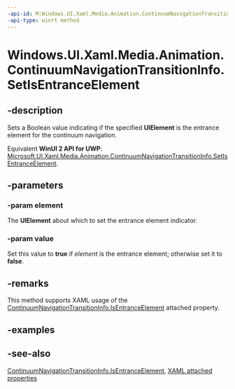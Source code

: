 ```yaml
---
-api-id: M:Windows.UI.Xaml.Media.Animation.ContinuumNavigationTransitionInfo.SetIsEntranceElement(Windows.UI.Xaml.UIElement,System.Boolean)
-api-type: winrt method
---
```


<!-- Method syntax
public void SetIsEntranceElement(Windows.UI.Xaml.UIElement element, System.Boolean value)
-->

# Windows.UI.Xaml.Media.Animation.ContinuumNavigationTransitionInfo.SetIsEntranceElement

## -description
Sets a Boolean value indicating if the specified **UIElement** is the entrance element for the continuum navigation.

Equivalent **WinUI 2 API for UWP**: [Microsoft.UI.Xaml.Media.Animation.ContinuumNavigationTransitionInfo.SetIsEntranceElement](/windows/winui/api/microsoft.ui.xaml.media.animation.continuumnavigationtransitioninfo.setisentranceelement).

## -parameters
### -param element
The **UIElement** about which to set the entrance element indicator.

### -param value
Set this value to **true** if *element* is the entrance element; otherwise set it to **false**.

## -remarks
This method supports XAML usage of the [ContinuumNavigationTransitionInfo.IsEntranceElement](continuumnavigationtransitioninfo_isentranceelement.md) attached property.

## -examples

## -see-also

[ContinuumNavigationTransitionInfo.IsEntranceElement](continuumnavigationtransitioninfo_isentranceelement.md), [XAML attached properties](/windows/uwp/xaml-platform/attached-properties-overview)
